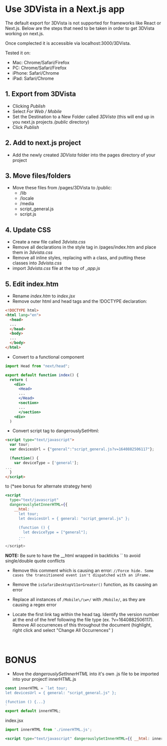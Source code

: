 # Use 3DVista in a Next.js app

The default export for 3DVista is not supported for frameworks like React or Next.js. Below are the steps that need to be taken in order to get 3DVista working on next.js.

Once complected it is accessible via localhost:3000/3DVista.

Tested it on:
- Mac: Chrome/Safari/Firefox
- PC: Chrome/Safari/Firefox
- iPhone: Safari/Chrome
- iPad: Safari/Chrome
## 1. Export from 3DVista
- Clicking _Publish_
- Select _For Web / Mobile_
- Set the Destination to a New Folder called _3DVista_ (this will end up in you next.js projects _/public_ directory)
- Click _Publish_
## 2. Add to next.js project
- Add the newly created _3DVista_ folder into the pages directory of your project
## 3. Move files/folders
- Move these files from /pages/3DVista to /public:
  - /lib
  - /locale
  - /media
  - script_general.js
  - script.js
## 4. Update CSS
- Create a new file called _3dvista.css_
- Remove all declarations in the style tag in /pages/index.htm and place them in _3dvista.css_
- Remove all inline styles, replacing with a class, and putting these classes into _3dvista.css_
- import _3dvista.css_ file at the top of __app.js_
## 5. Edit index.htm
- Rename _index.htm_ to _index.jsx_
- Remove outer html and head tags and the !DOCTYPE declaration:
```html
<!DOCTYPE html>
<html lang="en">
  <head>
  ...
  </head>
  <body>
  ...
  </body>
</html>
```
- Convert to a functional component
```jsx
import Head from "next/head";

export default function index() {
  return (
    <div>
      <Head>
      ...
      </Head>
      <section>
      ...
      </section>
    <div>
  )
```

- Convert script tag to dangerouslySetHtml:
```html
<script type="text/javascript">
  var tour;
  var devicesUrl = {"general":"script_general.js?v=1640882506117"};

  (function() {
    var deviceType = ['general'];
...
  }
</script>
```
to (*see bonus for alternate strategy here)
```jsx
<script
  type="text/javascript"
  dangerouslySetInnerHTML={{
    __html: `
      let tour;
      let devicesUrl = { general: "script_general.js" };

      (function () {
        let deviceType = ["general"];
      ...
      `
</script>
```
**NOTE:** Be sure to have the __html wrapped in backticks `` to avoid single/double quote conflicts

- Remove this comment which is causing an error: ```//Force hide. Some cases the transitionend event isn't dispatched with an iFrame.```

- Remove the ```isSafariDesktopV11orGreater()``` function, as its causing an error
- Replace all instances of ```/Mobile\/\w+/``` with ```/Mobile/```, as they are causing a regex error

- Locate the first link tag within the head tag. Identify the version number at the end of the href following the file type (ex. ?v=1640882506117). Remove All occurrences of this throughout the document (highlight, right click and select "Change All Occurrences" )

&nbsp;  

# BONUS
- Move the _dangerouslySetInnerHTML_ into it's own .js file to be imported into your project!
innerHTML.js
```js
const innerHTML = `let tour;
let devicesUrl = { general: "script_general.js" };

(function () {...}
`
export default innerHTML;
```
index.jsx
```jsx
import innerHTML from './innerHTML.js';

<script type="text/javascript" dangerouslySetInnerHTML={{ __html: innerHTML}}></script>
```